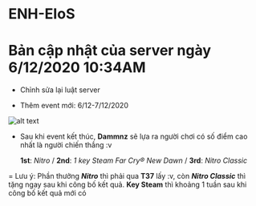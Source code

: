 # ENH-EIoS

# Bản cập nhật của server ngày 6/12/2020 10:34AM

- Chỉnh sửa lại luật server

- Thêm event mới: 6/12-7/12/2020
 
 ![alt text](https://cdn.discordapp.com/attachments/733638043470397560/784986792327249950/unknown.png)
 
- Sau khi event kết thúc, **Dammnz** sẽ lựa ra người chơi có số điểm cao nhất là người chiến thắng :v

  **1st**: _Nitro_ /
  **2nd**: _1 key Steam Far Cry® New Dawn_ /
  **3rd**: _Nitro Classic_

= Lưu ý: Phần thưởng **_Nitro_** thì phải qua **T37** lấy :v, còn **_Nitro Classic_** thì tặng ngay sau khi công bố kết quả. **Key Steam** thì khoảng 1 tuần sau khi công bố kết quả mới có
